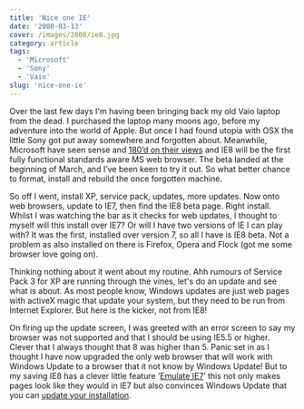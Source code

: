 ```yaml
---
title: 'Nice one IE'
date: '2008-03-13'
cover: /images/2008/ie8.jpg
category: article
tags:
  - 'Microsoft'
  - 'Sony'
  - 'Vaio'
slug: 'nice-one-ie'
---
```


Over the last few days I'm having been bringing back my old Vaio laptop from the dead. I purchased the laptop many moons ago, before my adventure into the world of Apple. But once I had found utopia with OSX the little Sony got put away somewhere and forgotten about. Meanwhile, Microsoft have seen sense and [180’d on their views](https://www.theregister.co.uk/2008/03/04/ie8_web_standards/) and IE8 will be the first fully functional standards aware MS web browser. The beta landed at the beginning of March, and I’ve been keen to try it out. So what better chance to format, install and rebuild the once forgotten machine.

So off I went, install XP, service pack, updates, more updates. Now onto web browsers, update to IE7, then find the IE8 beta page. Right install. Whilst I was watching the bar as it checks for web updates, I thought to myself will this install over IE7? Or will I have two versions of IE I can play with? It was the first, installed over version 7, so all I have is IE8 beta. Not a problem as also installed on there is Firefox, Opera and Flock (got me some browser love going on).

Thinking nothing about it went about my routine. Ahh rumours of Service Pack 3 for XP are running through the vines, let's do an update and see what is about. As most people know, Windows updates are just web pages with activeX magic that update your system, but they need to be run from Internet Explorer. But here is the kicker, not from IE8!

On firing up the update screen, I was greeted with an error screen to say my browser was not supported and that I should be using IE5.5 or higher. Clever that I always thought that 8 was higher than 5. Panic set in as I thought I have now upgraded the only web browser that will work with Windows Update to a browser that it not know by Windows Update! But to my saving IE8 has a clever little feature ’[Emulate IE7](https://www.flickr.com/photos/markomihelcic/2313205260/)’ this not only makes pages look like they would in IE7 but also convinces Windows Update that you can [update your installation](https://blogs.msdn.com/ie/archive/2008/03/09/using-the-emulate-ie7-button.aspx).
